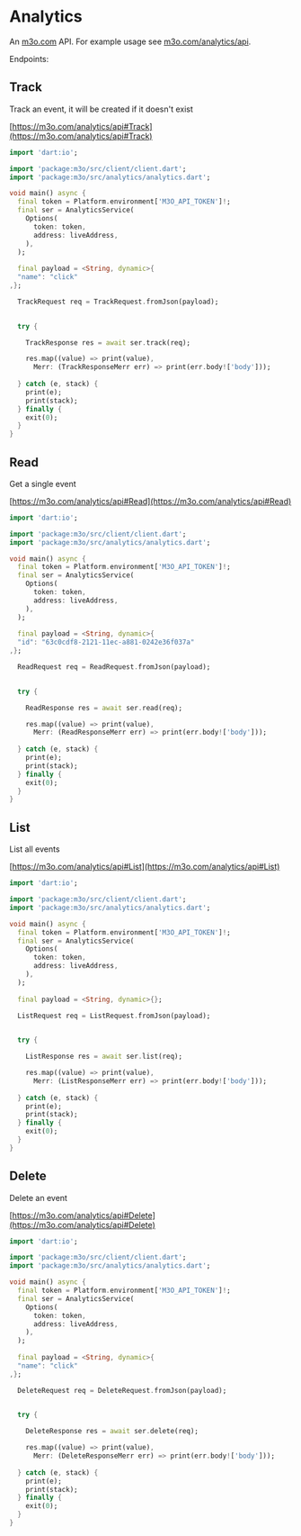 # Analytics

An [m3o.com](https://m3o.com) API. For example usage see [m3o.com/analytics/api](https://m3o.com/analytics/api).

Endpoints:

## Track

Track an event, it will be created if it doesn't exist


[https://m3o.com/analytics/api#Track](https://m3o.com/analytics/api#Track)

```dart
import 'dart:io';

import 'package:m3o/src/client/client.dart';
import 'package:m3o/src/analytics/analytics.dart';

void main() async {
  final token = Platform.environment['M3O_API_TOKEN']!;
  final ser = AnalyticsService(
    Options(
      token: token,
      address: liveAddress,
    ),
  );
 
  final payload = <String, dynamic>{
  "name": "click"
,};

  TrackRequest req = TrackRequest.fromJson(payload);

  
  try {

	TrackResponse res = await ser.track(req);

    res.map((value) => print(value),
	  Merr: (TrackResponseMerr err) => print(err.body!['body']));	
  
  } catch (e, stack) {
    print(e);
	print(stack);
  } finally {
    exit(0);
  }
}
```
## Read

Get a single event


[https://m3o.com/analytics/api#Read](https://m3o.com/analytics/api#Read)

```dart
import 'dart:io';

import 'package:m3o/src/client/client.dart';
import 'package:m3o/src/analytics/analytics.dart';

void main() async {
  final token = Platform.environment['M3O_API_TOKEN']!;
  final ser = AnalyticsService(
    Options(
      token: token,
      address: liveAddress,
    ),
  );
 
  final payload = <String, dynamic>{
  "id": "63c0cdf8-2121-11ec-a881-0242e36f037a"
,};

  ReadRequest req = ReadRequest.fromJson(payload);

  
  try {

	ReadResponse res = await ser.read(req);

    res.map((value) => print(value),
	  Merr: (ReadResponseMerr err) => print(err.body!['body']));	
  
  } catch (e, stack) {
    print(e);
	print(stack);
  } finally {
    exit(0);
  }
}
```
## List

List all events


[https://m3o.com/analytics/api#List](https://m3o.com/analytics/api#List)

```dart
import 'dart:io';

import 'package:m3o/src/client/client.dart';
import 'package:m3o/src/analytics/analytics.dart';

void main() async {
  final token = Platform.environment['M3O_API_TOKEN']!;
  final ser = AnalyticsService(
    Options(
      token: token,
      address: liveAddress,
    ),
  );
 
  final payload = <String, dynamic>{};

  ListRequest req = ListRequest.fromJson(payload);

  
  try {

	ListResponse res = await ser.list(req);

    res.map((value) => print(value),
	  Merr: (ListResponseMerr err) => print(err.body!['body']));	
  
  } catch (e, stack) {
    print(e);
	print(stack);
  } finally {
    exit(0);
  }
}
```
## Delete

Delete an event


[https://m3o.com/analytics/api#Delete](https://m3o.com/analytics/api#Delete)

```dart
import 'dart:io';

import 'package:m3o/src/client/client.dart';
import 'package:m3o/src/analytics/analytics.dart';

void main() async {
  final token = Platform.environment['M3O_API_TOKEN']!;
  final ser = AnalyticsService(
    Options(
      token: token,
      address: liveAddress,
    ),
  );
 
  final payload = <String, dynamic>{
  "name": "click"
,};

  DeleteRequest req = DeleteRequest.fromJson(payload);

  
  try {

	DeleteResponse res = await ser.delete(req);

    res.map((value) => print(value),
	  Merr: (DeleteResponseMerr err) => print(err.body!['body']));	
  
  } catch (e, stack) {
    print(e);
	print(stack);
  } finally {
    exit(0);
  }
}
```
